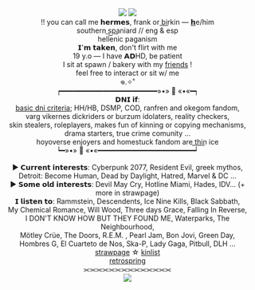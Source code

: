 <div align="center">
	<img src="https://github.com/xerosene/xerosene/assets/132354142/ebfbd1d9-ef27-4422-b76f-89d776966110"> <img src="https://i.postimg.cc/jSHDWkt4/Untitled512-20220917095323.png">
</div> <div align="center"> !! you can call me 𝗵𝗲𝗿𝗺𝗲𝘀, frank or b͟i͟r͟kin — <a href="https://en.pronouns.page/@21GUNZ">𝗵</a>e/him </div>
  </div> <div align="center"> southern s͟p͟a͟niard // eng & esp</div>
    </div> <div align="center"> hellenic paganism</div>
   </div> <div align="center"> 𝗜'𝗺 𝘁𝗮𝗸𝗲𝗻, don't flirt with me</div>
 </div> <div align="center"> 19 y.o — I have 𝗔𝗗HD, be patient</div>
 </div> <div align="center">I sit at spawn / bakery with my <a href="https://rentry.co/1-800-BIOHAZARD">friends</a> !</div>
  </div> <div align="center"> feel free to interact or sit w/ me</div>
  </div> <div align="center">𖦹.✧˚</div>
   </div> <div align="center">┍━━━━━━━━━━━━━━━━━━━━━━━»•» 🐾 «•«━┑</div>
   </div> <div align="center"> 𝗗𝗡𝗜 𝗶𝗳:</div>
    </div> <div align="center"> <a href="https://dni-criteria.carrd.co/">basic dni criteria</a>; HH/HB, DSMP, COD, ranfren and okegom fandom,</div>
    </div> <div align="center">varg vikernes dickriders or burzum idolaters, reality checkers, </div>
     </div> <div align="center">skin stealers, roleplayers, makes fun of kinning or copying mechanisms, </div>
     </div> <div align="center">drama starters, true crime comunity ... </div>
    </div> <div align="center">hoyoverse enjoyers and homestuck fandom are t͟h͟i͟n͟ ice </div>
    </div><div align="center"> ┕━»•» 🐾 «•«━━━━━━━━━━━━━━━━━━━━━━━┙</div>
    ⠀⠀
     </div> <div align="center"> ► 𝗖𝘂𝗿𝗿𝗲𝗻𝘁 𝗶𝗻𝘁𝗲𝗿𝗲𝘀𝘁𝘀: Cyberpunk 2077, Resident Evil, greek mythos, </div>
  </div> <div align="center"> Detroit: Become Human, Dead by Daylight, Hatred, Marvel & DC ...</div>
    </div> <div align="center">► 𝗦𝗼𝗺𝗲 𝗼𝗹𝗱 𝗶𝗻𝘁𝗲𝗿𝗲𝘀𝘁𝘀: Devil May Cry, Hotline Miami, Hades, IDV... (+ more in strawpage)</div> 
    </div> <div align="center">𝗜 𝗹𝗶𝘀𝘁𝗲𝗻 𝘁𝗼: Rammstein, Descendents, Ice Nine Kills, Black Sabbath,</div>
       </div> <div align="center">My Chemical Romance, Will Wood, Three days Grace, Falling In Reverse,</div>
     </div> <div align="center">I DON'T KNOW HOW BUT THEY FOUND ME, Waterparks, The Neighbourhood,</div>
      </div> <div align="center"> Mötley Crüe, The Doors, R.E.M. , Pearl Jam, Bon Jovi, Green Day,</div>
       </div> <div align="center"> Hombres G, El Cuarteto de Nos, Ska-P, Lady Gaga, Pitbull, DLH ...</div>
        </div> <div align="center"> <a href="https://xerosene.straw.page/">strawpage</a> ☆ <a href="https://rentry.co/21GUNZ">kinlist</a> </div> 
        </div> <div align="center"> <a href="https://retrospring.net/@xerosene">retrospring</a></div>
       </div><div align="center"> ⫘⫘⫘⫘⫘⫘⫘⫘⫘⫘⫘⫘⫘⫘</div>
       <div align="center">
	<img src="https://i.ibb.co/ykgcWzT/Punisher-07-removebg-preview.png">
